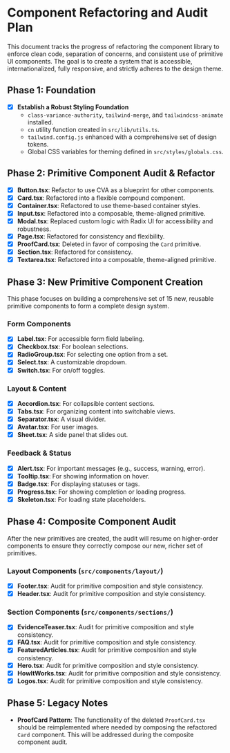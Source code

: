 # Component Refactoring and Audit Plan

This document tracks the progress of refactoring the component library to enforce clean code, separation of concerns, and consistent use of primitive UI components. The goal is to create a system that is accessible, internationalized, fully responsive, and strictly adheres to the design theme.

## Phase 1: Foundation

- [x] **Establish a Robust Styling Foundation**
  - `class-variance-authority`, `tailwind-merge`, and `tailwindcss-animate` installed.
  - `cn` utility function created in `src/lib/utils.ts`.
  - `tailwind.config.js` enhanced with a comprehensive set of design tokens.
  - Global CSS variables for theming defined in `src/styles/globals.css`.

## Phase 2: Primitive Component Audit & Refactor

- [x] **Button.tsx**: Refactor to use CVA as a blueprint for other components.
- [x] **Card.tsx**: Refactored into a flexible compound component.
- [x] **Container.tsx**: Refactored to use theme-based container styles.
- [x] **Input.tsx**: Refactored into a composable, theme-aligned primitive.
- [x] **Modal.tsx**: Replaced custom logic with Radix UI for accessibility and robustness.
- [x] **Page.tsx**: Refactored for consistency and flexibility.
- [x] **ProofCard.tsx**: Deleted in favor of composing the `Card` primitive.
- [x] **Section.tsx**: Refactored for consistency.
- [x] **Textarea.tsx**: Refactored into a composable, theme-aligned primitive.

## Phase 3: New Primitive Component Creation

This phase focuses on building a comprehensive set of 15 new, reusable primitive components to form a complete design system.

### Form Components

- [x] **Label.tsx**: For accessible form field labeling.
- [x] **Checkbox.tsx**: For boolean selections.
- [x] **RadioGroup.tsx**: For selecting one option from a set.
- [x] **Select.tsx**: A customizable dropdown.
- [x] **Switch.tsx**: For on/off toggles.

### Layout & Content

- [x] **Accordion.tsx**: For collapsible content sections.
- [x] **Tabs.tsx**: For organizing content into switchable views.
- [x] **Separator.tsx**: A visual divider.
- [x] **Avatar.tsx**: For user images.
- [x] **Sheet.tsx**: A side panel that slides out.

### Feedback & Status

- [x] **Alert.tsx**: For important messages (e.g., success, warning, error).
- [x] **Tooltip.tsx**: For showing information on hover.
- [x] **Badge.tsx**: For displaying statuses or tags.
- [x] **Progress.tsx**: For showing completion or loading progress.
- [x] **Skeleton.tsx**: For loading state placeholders.

## Phase 4: Composite Component Audit

After the new primitives are created, the audit will resume on higher-order components to ensure they correctly compose our new, richer set of primitives.

### Layout Components (`src/components/layout/`)

- [x] **Footer.tsx**: Audit for primitive composition and style consistency.
- [x] **Header.tsx**: Audit for primitive composition and style consistency.

### Section Components (`src/components/sections/`)

- [x] **EvidenceTeaser.tsx**: Audit for primitive composition and style consistency.
- [x] **FAQ.tsx**: Audit for primitive composition and style consistency.
- [x] **FeaturedArticles.tsx**: Audit for primitive composition and style consistency.
- [x] **Hero.tsx**: Audit for primitive composition and style consistency.
- [x] **HowItWorks.tsx**: Audit for primitive composition and style consistency.
- [x] **Logos.tsx**: Audit for primitive composition and style consistency.

## Phase 5: Legacy Notes

- **ProofCard Pattern**: The functionality of the deleted `ProofCard.tsx` should be reimplemented where needed by composing the refactored `Card` component. This will be addressed during the composite component audit.
